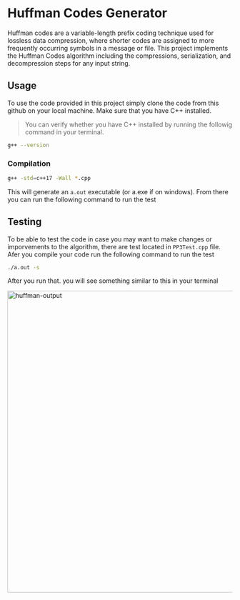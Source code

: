 # Huffman Codes Generator

Huffman codes are a variable-length prefix coding technique used for lossless data compression, where shorter codes are assigned to more frequently occurring symbols in a message or file. This project implements the Huffman Codes algorithm including the compressions, serialization, and decompression steps for any input string.

## Usage

To use the code provided in this project simply clone the code from this github on your local machine. Make sure that you have C++ installed. 
> You can verify whether you have C++ installed by running the followig command in your terminal. 
```bash
g++ --version
```

### Compilation

```bash
g++ -std=c++17 -Wall *.cpp
```

This will generate an `a.out` executable (or a.exe if on windows). From there you can run the following command to run the test

## Testing

To be able to test the code in case you may want to make changes or imporvements to the algorithm, there are test located in `PP3Test.cpp` file. Afer you compile your code run the following command to run the test

```bash
./a.out -s
```

After you run that. you will see something similar to this in
your terminal

<img width="676" alt="huffman-output" src="https://github.com/Aslanbayli/huffman-codes/assets/48028559/51638420-06ef-4b25-845d-34c792d68dde">
